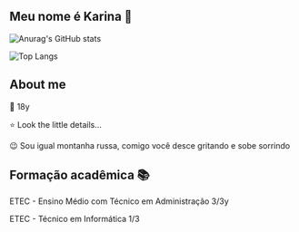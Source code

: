 ## Meu nome é Karina 💅

![Anurag's GitHub stats](https://github-readme-stats.vercel.app/api?username=KarinaAlmeid4&show_icons=true&theme=chartreuse-dark)

![Top Langs](https://github-readme-stats.vercel.app/api/top-langs/?username=KarinaAlmeid4&hide&theme=chartreuse-dark)

## About me

🥱 18y

⭐ Look the little details...

😉 Sou igual montanha russa, comigo você desce gritando e sobe sorrindo


## Formação acadêmica 📚

ETEC - Ensino Médio com Técnico em Administração 3/3y

ETEC - Técnico em Informática 1/3
